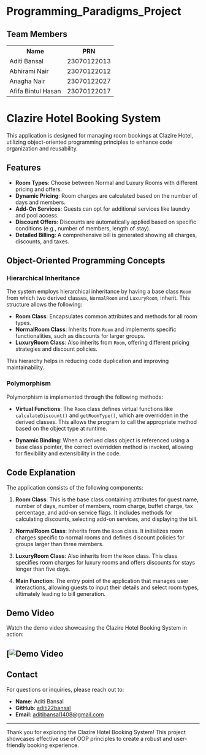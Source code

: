 # Programming_Paradigms_Project

## Team Members

<table>
  <tr>
    <th>Name</th>
    <th>PRN</th>
  </tr>
    <tr>
    <td>Aditi Bansal</td>
    <td>23070122013</td>
  </tr>
  <tr>
    <td>Abhirami Nair</td>
    <td>23070122012</td>
  </tr>
  <tr>
    <td>Anagha Nair</td>
    <td>23070122027</td>
  </tr>
    <tr>
    <td>Afifa Bintul Hasan</td>
    <td>23070122017</td>
  </tr>
</table>

# Clazire Hotel Booking System

This application is designed for managing room bookings at Clazire Hotel, utilizing object-oriented programming principles to enhance code organization and reusability.

## Features

- **Room Types**: Choose between Normal and Luxury Rooms with different pricing and offers.
- **Dynamic Pricing**: Room charges are calculated based on the number of days and members.
- **Add-On Services**: Guests can opt for additional services like laundry and pool access.
- **Discount Offers**: Discounts are automatically applied based on specific conditions (e.g., number of members, length of stay).
- **Detailed Billing**: A comprehensive bill is generated showing all charges, discounts, and taxes.

## Object-Oriented Programming Concepts

### Hierarchical Inheritance

The system employs hierarchical inheritance by having a base class `Room` from which two derived classes, `NormalRoom` and `LuxuryRoom`, inherit. This structure allows the following:

- **Room Class**: Encapsulates common attributes and methods for all room types.
- **NormalRoom Class**: Inherits from `Room` and implements specific functionalities, such as discounts for larger groups.
- **LuxuryRoom Class**: Also inherits from `Room`, offering different pricing strategies and discount policies.

This hierarchy helps in reducing code duplication and improving maintainability.

### Polymorphism

Polymorphism is implemented through the following methods:

- **Virtual Functions**: The `Room` class defines virtual functions like `calculateDiscount()` and `getRoomType()`, which are overridden in the derived classes. This allows the program to call the appropriate method based on the object type at runtime.
  
- **Dynamic Binding**: When a derived class object is referenced using a base class pointer, the correct overridden method is invoked, allowing for flexibility and extensibility in the code.

## Code Explanation

The application consists of the following components:

1. **Room Class**: This is the base class containing attributes for guest name, number of days, number of members, room charge, buffet charge, tax percentage, and add-on service flags. It includes methods for calculating discounts, selecting add-on services, and displaying the bill.

2. **NormalRoom Class**: Inherits from the `Room` class. It initializes room charges specific to normal rooms and defines discount policies for groups larger than three members.

3. **LuxuryRoom Class**: Also inherits from the `Room` class. This class specifies room charges for luxury rooms and offers discounts for stays longer than five days.

4. **Main Function**: The entry point of the application that manages user interactions, allowing guests to input their details and select room types, ultimately leading to bill generation.

## Demo Video
Watch the demo video showcasing the Clazire Hotel Booking System in action:

[![Demo Video]()
---
## Contact

For questions or inquiries, please reach out to:

- **Name**: Aditi Bansal
- **GitHub**: [aditi22bansal](https://github.com/aditi22bansal)
- **Email**: [aditibansal1408@gmail.com](mailto:aditibansal1408@gmail.com)

---

Thank you for exploring the Clazire Hotel Booking System! This project showcases effective use of OOP principles to create a robust and user-friendly booking experience.

